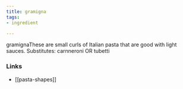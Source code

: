 ```yaml
---
title: gramigna
tags:
- ingredient

---
```

gramignaThese are small curls of Italian pasta that are good with light sauces. Substitutes: carnneroni OR tubetti

### Links

* [[pasta-shapes]]
